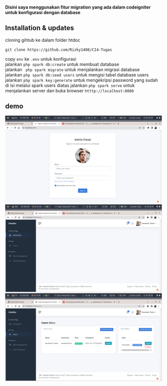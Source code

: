 <strong>Disini saya menggunakan fitur migration yang ada dalam codeigniter untuk konfigurasi dengan database</strong>


## Installation & updates

cloning gihtub ke dalam folder htdoc
```
git clone https://github.com/Rizky1408/CI4-Tugas
```

copy ```env``` ke ```.env``` untuk konfigurasi <br>
jalankan ```php spark db:create``` untuk membuat database <br>
jalankan ``` php spark migrate``` untuk menjalankan migrasi database <br>
jalankan ```php spark db:seed users``` untuk mengisi tabel database users
jalankan ```php spark key:generate``` untuk mengekripsi password yang sudah di isi melalui spark users diatas
jalankan ```php spark serve``` untuk menjalankan server dan buka browser ```htttp://localhost:8080``` <br>

## demo
<img src="https://github.com/Rizky1408/CI4-Tugas/blob/main/ss1.png">
<img src="https://github.com/Rizky1408/CI4-Tugas/blob/main/ss2.png">
<img src="https://github.com/Rizky1408/CI4-Tugas/blob/main/ss3.png">

